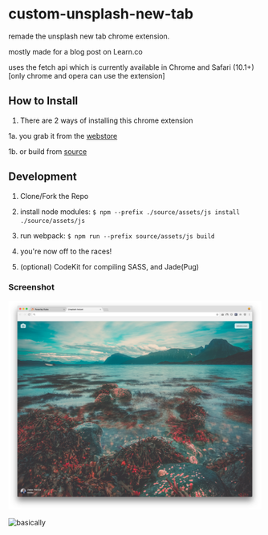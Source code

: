 # custom-unsplash-new-tab

remade the unsplash new tab chrome extension.

mostly made for a blog post on Learn.co

uses the fetch api which is currently available in Chrome and Safari (10.1+)[only chrome and opera can use the extension]

## How to Install
1. There are 2 ways of installing this chrome extension

  1a. you grab it from the [webstore](https://chrome.google.com/webstore/detail/custom-unsplash-instant/jakkljefkjcncpdibfmogcbdhonbiplp)

  1b. or build from [source](https://github.com/mcansh/unsplash-new-tab/releases/latest)

## Development
1. Clone/Fork the Repo

2. install node modules: `$ npm --prefix ./source/assets/js install ./source/assets/js`

3. run webpack: `$ npm run --prefix source/assets/js build`

4. you're now off to the races!

5. (optional) CodeKit for compiling SASS, and Jade(Pug)

### Screenshot
![Screenshot](screenshot.png)

![basically](http://weknowmemes.com/wp-content/uploads/2013/11/i-made-this-comic.jpg)
